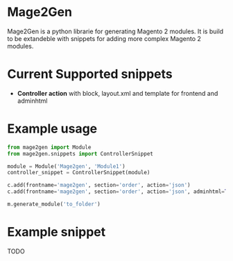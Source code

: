 # Mage2Gen

Mage2Gen is a python librarie for generating Magento 2 modules. It is build to be extandeble with snippets for adding more complex Magento 2 modules.

Current Supported snippets 
==========================

* **Controller action** with block, layout.xml and template for frontend and adminhtml

Example usage
============
```python
from mage2gen import Module
from mage2gen.snippets import ControllerSnippet

module = Module('Mage2gen', 'Module1')
controller_snippet = ControllerSnippet(module)

c.add(frontname='mage2gen', section='order', action='json')
c.add(frontname='mage2gen', section='order', action='json', adminhtml=True)

m.generate_module('to_folder')
```

Example snippet
==============
TODO
